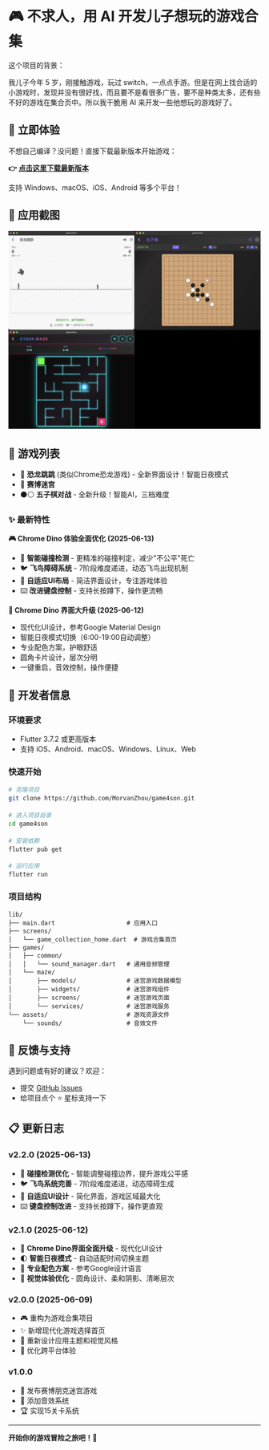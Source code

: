 # 🎮 不求人，用 AI 开发儿子想玩的游戏合集

这个项目的背景：

我儿子今年 5 岁，刚接触游戏，玩过 switch，一点点手游。但是在网上找合适的小游戏时，发现并没有很好找，而且要不是看很多广告，要不是种类太多，还有些不好的游戏在集合页中。所以我干脆用 AI 来开发一些他想玩的游戏好了。


## 🌟 立即体验

不想自己编译？没问题！直接下载最新版本开始游戏：

**👉 [点击这里下载最新版本](https://github.com/MorvanZhou/game4son/releases)**

支持 Windows、macOS、iOS、Android 等多个平台！

## 📱 应用截图

<div align="center">

<img src="./demo/stitched_images.jpg" alt="macOS版游戏截图" width="600"/>

</div>

## 🎯 游戏列表

- 🦕 **恐龙跳跳** (类似Chrome恐龙游戏) - 全新界面设计！智能日夜模式
- 🌟 **赛博迷宫** 
- ⚫⚪ **五子棋对战** - 全新升级！智能AI，三档难度

### ✨ 最新特性

**🎮 Chrome Dino 体验全面优化 (2025-06-13)**
- 🎯 **智能碰撞检测** - 更精准的碰撞判定，减少"不公平"死亡
- 🐦 **飞鸟障碍系统** - 7阶段难度递进，动态飞鸟出现机制
- 📐 **自适应UI布局** - 简洁界面设计，专注游戏体验
- ⌨️ **改进键盘控制** - 支持长按蹲下，操作更流畅

**🎨 Chrome Dino 界面大升级 (2025-06-12)**
- 现代化UI设计，参考Google Material Design
- 智能日夜模式切换（6:00-19:00自动调整）
- 专业配色方案，护眼舒适
- 圆角卡片设计，层次分明
- 一键重启，音效控制，操作便捷


## 🚀 开发者信息

### 环境要求
- Flutter 3.7.2 或更高版本
- 支持 iOS、Android、macOS、Windows、Linux、Web

### 快速开始
```bash
# 克隆项目
git clone https://github.com/MorvanZhou/game4son.git

# 进入项目目录
cd game4son

# 安装依赖
flutter pub get

# 运行应用
flutter run
```

### 项目结构
```
lib/
├── main.dart                    # 应用入口
├── screens/
│   └── game_collection_home.dart  # 游戏合集首页
├── games/
│   ├── common/
│   │   └── sound_manager.dart   # 通用音频管理
│   └── maze/
│       ├── models/              # 迷宫游戏数据模型
│       ├── widgets/             # 迷宫游戏组件
│       ├── screens/             # 迷宫游戏页面
│       └── services/            # 迷宫游戏服务
└── assets/                      # 游戏资源文件
    └── sounds/                  # 音效文件
```

## 🤝 反馈与支持

遇到问题或有好的建议？欢迎：
- 提交 [GitHub Issues](https://github.com/MorvanZhou/game4son/issues)
- 给项目点个 ⭐ 星标支持一下

## 📋 更新日志

### v2.2.0 (2025-06-13)
- 🎯 **碰撞检测优化** - 智能调整碰撞边界，提升游戏公平感
- 🐦 **飞鸟系统完善** - 7阶段难度递进，动态障碍生成
- 📐 **自适应UI设计** - 简化界面，游戏区域最大化
- ⌨️ **键盘控制改进** - 支持长按蹲下，操作更直观

### v2.1.0 (2025-06-12)
- 🎨 **Chrome Dino界面全面升级** - 现代化UI设计
- 🌓 **智能日夜模式** - 自动适配时间切换主题
- 🎯 **专业配色方案** - 参考Google设计语言
- 💫 **视觉体验优化** - 圆角设计、柔和阴影、清晰层次

### v2.0.0 (2025-06-09)
- 🎮 重构为游戏合集项目
- ✨ 新增现代化游戏选择首页
- 🎨 重新设计应用主题和视觉风格
- 📱 优化跨平台体验

### v1.0.0
- 🌟 发布赛博朋克迷宫游戏
- 🎵 添加音效系统
- 🏆 实现15关卡系统

---

**开始你的游戏冒险之旅吧！🚀**
